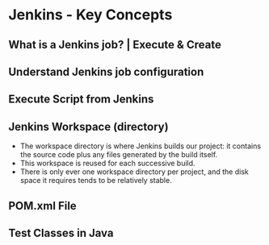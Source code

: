 # Jenkins - Key Concepts

## What is a Jenkins job? | Execute & Create

## Understand Jenkins job configuration

## Execute Script from Jenkins

## Jenkins Workspace (directory)

- The workspace directory is where Jenkins builds our project: it contains the source code plus any files generated by the build itself.
- This workspace is reused for each successive build.
- There is only ever one workspace directory per project, and the disk space it requires tends to be relatively stable.

## POM.xml File

## Test Classes in Java
